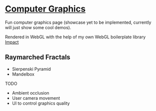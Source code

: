 # [Computer Graphics](https://1e9end.github.io/graphics)
Fun computer graphics page (showcase yet to be implemented, currently will just show some cool demos).

Rendered in WebGL with the help of my own WebGL boilerplate library [Impact](https://github.com/1e9end/Impact)

## Raymarched Fractals
- Sierpenski Pyramid
- Mandelbox

TODO
- Ambient occlusion
- User camera movement
- UI to control graphics quality
